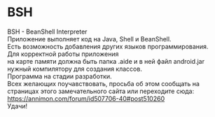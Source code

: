 # BSH
BSH - BeanShell Interpreter
<br>
Приложение выполняет код на Java, Shell и BeanShell.
<br>
Есть возможность добавления других языков программирования.
<br>
Для корректной работы приложения
<br>
на карте памяти должна быть папка .aide и в ней файл android.jar 
<br>
нужный компилятору для создания классов.
<br>
Программа на стадии разработки.
<br>
Всех желающих поучавствовать, просьба об этом сообщать на страницах этого замечательного сайта или переходите сюда:
<br>
<font color="#ff0000">
https://annimon.com/forum/id507706-40#post510260
</font>
<br>
Удачи!

